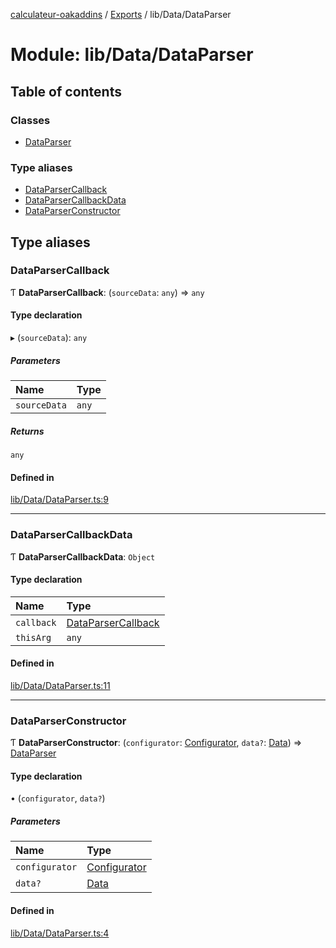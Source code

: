 [calculateur-oakaddins](../README.md) / [Exports](../modules.md) / lib/Data/DataParser

# Module: lib/Data/DataParser

## Table of contents

### Classes

- [DataParser](../classes/lib_data_dataparser.dataparser.md)

### Type aliases

- [DataParserCallback](lib_data_dataparser.md#dataparsercallback)
- [DataParserCallbackData](lib_data_dataparser.md#dataparsercallbackdata)
- [DataParserConstructor](lib_data_dataparser.md#dataparserconstructor)

## Type aliases

### DataParserCallback

Ƭ **DataParserCallback**: (`sourceData`: `any`) => `any`

#### Type declaration

▸ (`sourceData`): `any`

##### Parameters

| Name | Type |
| :------ | :------ |
| `sourceData` | `any` |

##### Returns

`any`

#### Defined in

[lib/Data/DataParser.ts:9](https://github.com/P0ulpy/Configurateur-OakAddins/blob/af13efb/src/lib/Data/DataParser.ts#L9)

___

### DataParserCallbackData

Ƭ **DataParserCallbackData**: `Object`

#### Type declaration

| Name | Type |
| :------ | :------ |
| `callback` | [DataParserCallback](lib_data_dataparser.md#dataparsercallback) |
| `thisArg` | `any` |

#### Defined in

[lib/Data/DataParser.ts:11](https://github.com/P0ulpy/Configurateur-OakAddins/blob/af13efb/src/lib/Data/DataParser.ts#L11)

___

### DataParserConstructor

Ƭ **DataParserConstructor**: (`configurator`: [Configurator](../classes/lib_configurator.configurator.md), `data?`: [Data](lib_configurator.md#data)) => [DataParser](../classes/lib_data_dataparser.dataparser.md)

#### Type declaration

• (`configurator`, `data?`)

##### Parameters

| Name | Type |
| :------ | :------ |
| `configurator` | [Configurator](../classes/lib_configurator.configurator.md) |
| `data?` | [Data](lib_configurator.md#data) |

#### Defined in

[lib/Data/DataParser.ts:4](https://github.com/P0ulpy/Configurateur-OakAddins/blob/af13efb/src/lib/Data/DataParser.ts#L4)
